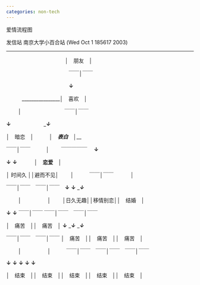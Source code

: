 ```yaml
---
categories: non-tech
---
```

爱情流程图

发信站 南京大学小百合站 (Wed Oct  1 185617 2003)





__________

　　　　　　　　　　　 │　朋友　│

　　　　　　　　　　　　￣￣│￣￣

　　　　　　　　　　　　____↓____

　　　________________│　喜欢　│

　　 │　　　　　　　　 ￣￣│￣￣

____↓____　　　　　　 ____↓___

│　暗恋　│　　　_____│　表白　│_______

￣￣│￣￣　　　│　　 ￣￣￣￣￣　 ____↓____

____↓____ ____↓____　　　 ______│　恋爱　│______

│ 时间久 ││避而不见│　　 │　　　￣￣│￣￣　　　 │

￣￣│￣￣　￣￣│￣￣　____↓____ ____↓____ ____↓___

　　 │　　　　　│　　 │日久无趣││移情别恋││　结婚　│

____↓____ ____↓____ ￣￣│￣￣ ￣￣│￣￣　￣￣│￣￣

│　痛苦　││　痛苦　│ ____↓____ ____↓___ ____↓___

￣￣│￣￣　￣￣│￣￣ │　痛苦　││　痛苦　││　痛苦　│

　　 │　　　　　│　　　￣￣│￣￣　￣￣│￣￣　￣￣│￣￣

____↓____ ____↓____ ____↓____ ____↓____ ____↓____

│　结束　││　结束　││　结束　││　结束　││　结束　│



